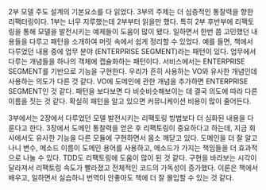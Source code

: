 2부 모델 주도 설계의 기본요소를 다 읽었다. 3부의 주제는 더 심층적인 통찰력을 향한 리팩터링이다. 1부는 너무 지루했는데 2부부터 읽을만 했다. 특히 2부 후반부에 리팩토링을 통해 모델을 발전시키는 예제들이 도움이 많이 됐다. 일하면서 한번 쯤 고민했던 내용들을 다루고 패턴을 소개하여 머릿 속에서 쉽게 정리할 수 있었다. 예를 들면, 책에서 다루었던 내용 중에 업무 분야 (ENTERPRISE SEGMENT)라는 패턴이 있다. 업무에서 다루는 개념들을 하나의 객체에 캡슐화하는 패턴이다. 서비스에서는 ENTERPRISE SEGMENT를 기반으로 기능을 구현한다. 우리가 흔히 사용하는 VO와 유사한 개념인데 사용하는 의도가 다른 것 같다. VO에 도메인에 관한 개념을 추가하면 ENTERPRISE SEGMENT인 것 같다. 패턴을 보다보면 다 비슷비슷해보이는 데 결국 의도에 따라 다른 이름을 짓는 것 같다. 확실히 패턴을 알고 있으면 커뮤니케이션 비용이 많이 줄어든다. 

3부에서는 2장에서 다루었던 모델 발전시키는 리팩토링 방법보다 더 심화된 내용을 다룬다고 한다. 3장에서 도메인 통찰력을 얻은 후 리팩토링이 중요하다고 하는데, 지금 회사에서도 유사한 기능을 다른 모듈에 구현하면서 몸소 깨닫고 있다. 도메인을 더 잘 알고 나니 변수, 메소드 이름이 도메인 용어를 사용하고, 메소드가 가지는 책임들을 더 효과적으로 나눌 수 있다. TDD도 리팩토링에 도움이 많이 된 것 같다. 구현을 바라보는 시각이 달라져서 리팩토링 속도가 빨라졌고 전체적인 코드의 가독성이 증가했다. 이론은 책에서 배우고, 일하면서 실습하니 번역이 안좋아도 책에 더 잘 몰입할 수 있는 것 같다.
